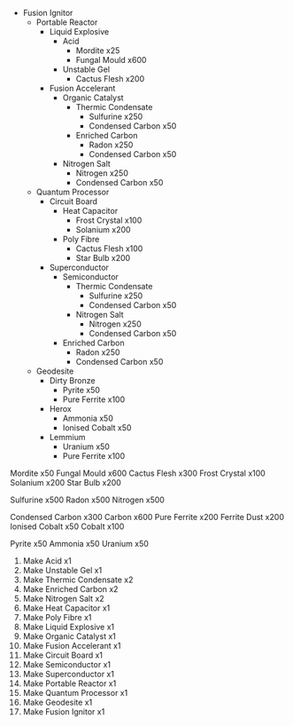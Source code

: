 - Fusion Ignitor
	- Portable Reactor
		- Liquid Explosive
			- Acid
				- Mordite x25
				- Fungal Mould x600
			- Unstable Gel
				- Cactus Flesh x200
		- Fusion Accelerant
			- Organic Catalyst
				- Thermic Condensate
					- Sulfurine x250
					- Condensed Carbon x50
				- Enriched Carbon
					- Radon x250
					- Condensed Carbon x50
			- Nitrogen Salt
				- Nitrogen x250
				- Condensed Carbon x50
	- Quantum Processor
		- Circuit Board
			- Heat Capacitor
				- Frost Crystal x100
				- Solanium x200
			- Poly Fibre
				- Cactus Flesh x100
				- Star Bulb x200
		- Superconductor
			- Semiconductor
				- Thermic Condensate
					- Sulfurine x250
					- Condensed Carbon x50
				- Nitrogen Salt
					- Nitrogen x250
					- Condensed Carbon x50
			- Enriched Carbon
				- Radon x250
				- Condensed Carbon x50
	- Geodesite
		- Dirty Bronze
			- Pyrite x50
			- Pure Ferrite x100
		- Herox
			- Ammonia x50
			- Ionised Cobalt x50
		- Lemmium
			- Uranium x50
			- Pure Ferrite x100

Mordite x50
Fungal Mould x600
Cactus Flesh x300
Frost Crystal x100
Solanium x200
Star Bulb x200

Sulfurine x500
Radon x500
Nitrogen x500

Condensed Carbon x300
	Carbon x600
Pure Ferrite x200
	Ferrite Dust x200
Ionised Cobalt x50
	Cobalt x100

Pyrite x50
Ammonia x50
Uranium x50 

1. Make Acid x1
2. Make Unstable Gel x1
3. Make Thermic Condensate x2
4. Make Enriched Carbon x2
5. Make Nitrogen Salt x2
6. Make Heat Capacitor x1
7. Make Poly Fibre x1
8. Make Liquid Explosive x1
9. Make Organic Catalyst x1
10. Make Fusion Accelerant x1
11. Make Circuit Board x1
12. Make Semiconductor x1
13. Make Superconductor x1
14. Make Portable Reactor x1
15. Make Quantum Processor x1
16. Make Geodesite x1
17. Make Fusion Ignitor x1
